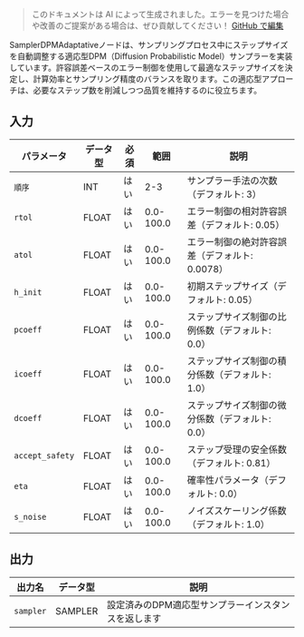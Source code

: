 > このドキュメントは AI によって生成されました。エラーを見つけた場合や改善のご提案がある場合は、ぜひ貢献してください！ [GitHub で編集](https://github.com/Comfy-Org/embedded-docs/blob/main/comfyui_embedded_docs/docs/SamplerDPMAdaptative/ja.md)

SamplerDPMAdaptativeノードは、サンプリングプロセス中にステップサイズを自動調整する適応型DPM（Diffusion Probabilistic Model）サンプラーを実装しています。許容誤差ベースのエラー制御を使用して最適なステップサイズを決定し、計算効率とサンプリング精度のバランスを取ります。この適応型アプローチは、必要なステップ数を削減しつつ品質を維持するのに役立ちます。

## 入力

| パラメータ | データ型 | 必須 | 範囲 | 説明 |
|-----------|-----------|----------|-------|-------------|
| `順序` | INT | はい | 2-3 | サンプラー手法の次数（デフォルト: 3） |
| `rtol` | FLOAT | はい | 0.0-100.0 | エラー制御の相対許容誤差（デフォルト: 0.05） |
| `atol` | FLOAT | はい | 0.0-100.0 | エラー制御の絶対許容誤差（デフォルト: 0.0078） |
| `h_init` | FLOAT | はい | 0.0-100.0 | 初期ステップサイズ（デフォルト: 0.05） |
| `pcoeff` | FLOAT | はい | 0.0-100.0 | ステップサイズ制御の比例係数（デフォルト: 0.0） |
| `icoeff` | FLOAT | はい | 0.0-100.0 | ステップサイズ制御の積分係数（デフォルト: 1.0） |
| `dcoeff` | FLOAT | はい | 0.0-100.0 | ステップサイズ制御の微分係数（デフォルト: 0.0） |
| `accept_safety` | FLOAT | はい | 0.0-100.0 | ステップ受理の安全係数（デフォルト: 0.81） |
| `eta` | FLOAT | はい | 0.0-100.0 | 確率性パラメータ（デフォルト: 0.0） |
| `s_noise` | FLOAT | はい | 0.0-100.0 | ノイズスケーリング係数（デフォルト: 1.0） |

## 出力

| 出力名 | データ型 | 説明 |
|-------------|-----------|-------------|
| `sampler` | SAMPLER | 設定済みのDPM適応型サンプラーインスタンスを返します |
